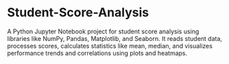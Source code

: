 # Student-Score-Analysis
A Python Jupyter Notebook project for student score analysis using libraries like NumPy, Pandas, Matplotlib, and Seaborn. It reads student data, processes scores, calculates statistics like mean, median, and visualizes performance trends and correlations using plots and heatmaps.
